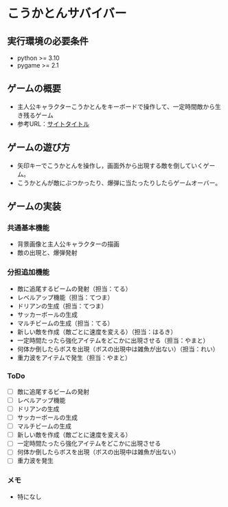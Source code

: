 # こうかとんサバイバー

## 実行環境の必要条件
* python >= 3.10
* pygame >= 2.1

## ゲームの概要
* 主人公キャラクターこうかとんをキーボードで操作して、一定時間敵から生き残るゲーム
* 参考URL：[サイトタイトル](https://www.hoge.com/)

## ゲームの遊び方
* 矢印キーでこうかとんを操作し，画面外から出現する敵を倒していくゲーム。
* こうかとんが敵にぶつかったり、爆弾に当たったりしたらゲームオーバー。

## ゲームの実装
### 共通基本機能
* 背景画像と主人公キャラクターの描画
* 敵の出現と、爆弾発射

### 分担追加機能
* 敵に追尾するビームの発射（担当：てる）
* レベルアップ機能（担当：てつま）
* ドリアンの生成（担当：てつま）
* サッカーボールの生成
* マルチビームの生成（担当：てる）
* 新しい敵を作成（敵ごとに速度を変える）（担当：はるき）
* 一定時間たったら強化アイテムをどこかに出現させる（担当：やまと）
* 何体か倒したらボスを出現（ボスの出現中は雑魚が出ない）（担当：れい）
* 重力波をアイテムで発生（担当：やまと）

### ToDo
- [ ] 敵に追尾するビームの発射
- [ ] レベルアップ機能
- [ ] ドリアンの生成
- [ ] サッカーボールの生成
- [ ] マルチビームの生成
- [ ] 新しい敵を作成（敵ごとに速度を変える）
- [ ] 一定時間たったら強化アイテムをどこかに出現させる
- [ ] 何体か倒したらボスを出現（ボスの出現中は雑魚が出ない）
- [ ] 重力波を発生

### メモ
* 特になし
